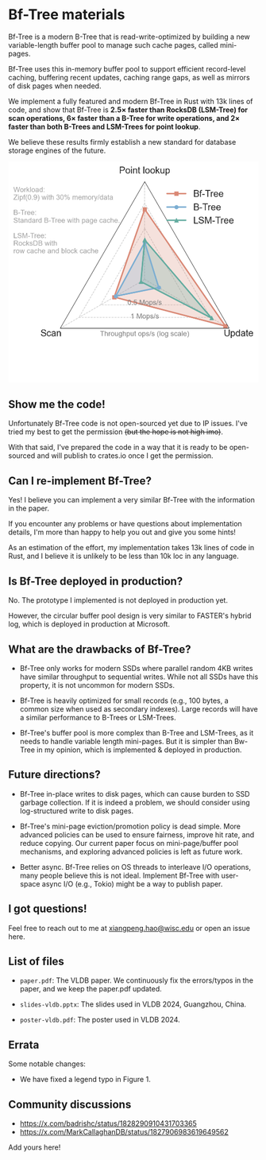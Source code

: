 # Bf-Tree materials

Bf-Tree is a modern B-Tree that is read-write-optimized by building a new variable-length buffer pool to manage such cache pages, called mini-pages. 

Bf-Tree uses this in-memory buffer pool to support efficient record-level caching, buffering recent updates, caching range gaps, as well as mirrors of disk pages when needed. 

We implement a fully featured and modern Bf-Tree in Rust with 13k lines of code, and show that Bf-Tree is **2.5× faster than RocksDB (LSM-Tree) for scan operations, 6× faster than a B-Tree for write operations, and 2× faster than both B-Trees and LSM-Trees for point lookup**. 

We believe these results firmly establish a new standard for database storage engines of the future.

![](figures/perf-figure.png)


## Show me the code!

Unfortunately Bf-Tree code is not open-sourced yet due to IP issues.
I've tried my best to get the permission ~~(but the hope is not high imo)~~.

With that said, I've prepared the code in a way that it is ready to be open-sourced and will publish to crates.io once I get the permission.

## Can I re-implement Bf-Tree?

Yes! I believe you can implement a very similar Bf-Tree with the information in the paper.

If you encounter any problems or have questions about implementation details, I'm more than happy to help you out and give you some hints!

As an estimation of the effort,
my implementation takes 13k lines of code in Rust, and I believe 
it is unlikely to be less than 10k loc in any language.

## Is Bf-Tree deployed in production?

No. The prototype I implemented is not deployed in production yet.

However, the circular buffer pool design is very similar to FASTER's hybrid log, which is deployed in production at Microsoft. 

## What are the drawbacks of Bf-Tree?

- Bf-Tree only works for modern SSDs where parallel random 4KB writes have similar throughput to sequential writes. While not all SSDs have this property, it is not uncommon for modern SSDs.

- Bf-Tree is heavily optimized for small records (e.g., 100 bytes, a common size when used as secondary indexes). Large records will have a similar performance to B-Trees or LSM-Trees.

- Bf-Tree's buffer pool is more complex than B-Tree and LSM-Trees, as it needs to handle variable length mini-pages. But it is simpler than Bw-Tree in my opinion, which is implemented & deployed in production.

## Future directions?

- Bf-Tree in-place writes to disk pages, which can cause burden to SSD garbage collection. If it is indeed a problem, we should consider using log-structured write to disk pages.

- Bf-Tree's mini-page eviction/promotion policy is dead simple. More advanced policies can be used to ensure fairness, improve hit rate, and reduce copying. Our current paper focus on mini-page/buffer pool mechanisms, and exploring advanced policies is left as future work.

- Better async. Bf-Tree relies on OS threads to interleave I/O operations, many people believe this is not ideal. Implement Bf-Tree with user-space async I/O (e.g., Tokio) might be a way to publish paper.


## I got questions!

Feel free to reach out to me at xiangpeng.hao@wisc.edu or open an issue here.


## List of files

- `paper.pdf`: The VLDB paper. We continuously fix the errors/typos in the paper, and we keep the paper.pdf updated.

- `slides-vldb.pptx`: The slides used in VLDB 2024, Guangzhou, China. 

- `poster-vldb.pdf`: The poster used in VLDB 2024.

## Errata

Some notable changes:

- We have fixed a legend typo in Figure 1.


## Community discussions

- https://x.com/badrishc/status/1828290910431703365
- https://x.com/MarkCallaghanDB/status/1827906983619649562

Add yours here!
